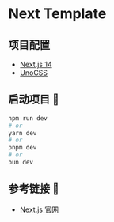 # Next Template 

## 项目配置

- [Next.js 14](https://nextjs.org/)
- [UnoCSS](https://unocss.dev/) 


## 启动项目 🚀

```bash
npm run dev
# or
yarn dev
# or
pnpm dev
# or
bun dev
```

## 参考链接 🔗
- [Next.js 官网](https://nextjs.org/docs)
